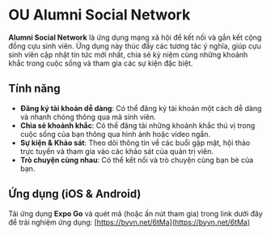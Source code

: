 # OU Alumni Social Network

**Alumni Social Network** là ứng dụng mạng xã hội để kết nối và gắn kết cộng đồng cựu sinh viên. Ứng dụng này thúc đẩy các tương tác ý nghĩa, giúp cựu sinh viên cập nhật tin tức mới nhất, chia sẻ kỷ niệm cùng những khoảnh khắc trong cuộc sống và tham gia các sự kiện đặc biệt.

## Tính năng
- **Đăng ký tài khoản dễ dàng**: Có thể đăng ký tài khoản một cách dễ dàng và nhanh chóng thông qua mã sinh viên.
- **Chia sẻ khoảnh khắc**: Có thể đăng tải những khoảnh khắc thú vị trong cuộc sống của bạn thông qua hình ảnh hoặc video ngắn.
- **Sự kiện & Khảo sát**: Theo dõi thông tin về các buổi gặp mặt, hội thảo trực tuyến và tham gia vào các khảo sát của quản trị viên.
- **Trò chuyện cùng nhau**: Có thể kết nối và trò chuyện cùng bạn bè của bạn.

## Ứng dụng (iOS & Android)
Tải ứng dụng **Expo Go** và quét mã (hoặc ấn nút tham gia) trong link dưới đây để trải nghiệm ứng dụng:
[https://byvn.net/6tMa](https://byvn.net/6tMa)